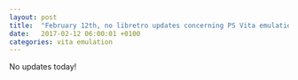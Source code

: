 ```yaml
---
layout: post
title:  "February 12th, no libretro updates concerning PS Vita emulation and emulators"
date:   2017-02-12 06:00:01 +0100
categories: vita emulation
---
```


No updates today!
